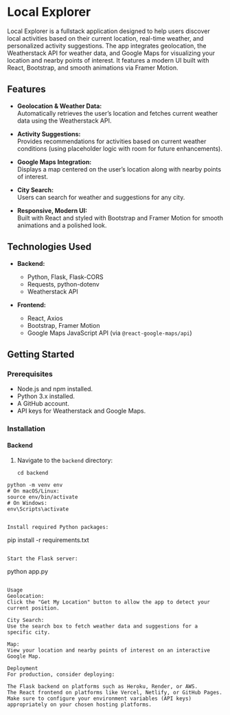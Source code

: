 # Local Explorer

Local Explorer is a fullstack application designed to help users discover local activities based on their current location, real-time weather, and personalized activity suggestions. The app integrates geolocation, the Weatherstack API for weather data, and Google Maps for visualizing your location and nearby points of interest. It features a modern UI built with React, Bootstrap, and smooth animations via Framer Motion.

## Features

- **Geolocation & Weather Data:**  
  Automatically retrieves the user’s location and fetches current weather data using the Weatherstack API.
  
- **Activity Suggestions:**  
  Provides recommendations for activities based on current weather conditions (using placeholder logic with room for future enhancements).

- **Google Maps Integration:**  
  Displays a map centered on the user’s location along with nearby points of interest.

- **City Search:**  
  Users can search for weather and suggestions for any city.

- **Responsive, Modern UI:**  
  Built with React and styled with Bootstrap and Framer Motion for smooth animations and a polished look.

## Technologies Used

- **Backend:**  
  - Python, Flask, Flask-CORS  
  - Requests, python-dotenv  
  - Weatherstack API

- **Frontend:**  
  - React, Axios  
  - Bootstrap, Framer Motion  
  - Google Maps JavaScript API (via `@react-google-maps/api`)

## Getting Started

### Prerequisites

- Node.js and npm installed.
- Python 3.x installed.
- A GitHub account.
- API keys for Weatherstack and Google Maps.

### Installation

#### Backend

1. Navigate to the `backend` directory:
   ```
   cd backend
```
python -m venv env
# On macOS/Linux:
source env/bin/activate
# On Windows:
env\Scripts\activate


Install required Python packages:
 ```

pip install -r requirements.txt
 ```

 Start the Flask server:
 ```

python app.py
 ```

 Usage
Geolocation:
Click the "Get My Location" button to allow the app to detect your current position.

City Search:
Use the search box to fetch weather data and suggestions for a specific city.

Map:
View your location and nearby points of interest on an interactive Google Map.

Deployment
For production, consider deploying:

The Flask backend on platforms such as Heroku, Render, or AWS.
The React frontend on platforms like Vercel, Netlify, or GitHub Pages.
Make sure to configure your environment variables (API keys) appropriately on your chosen hosting platforms.
